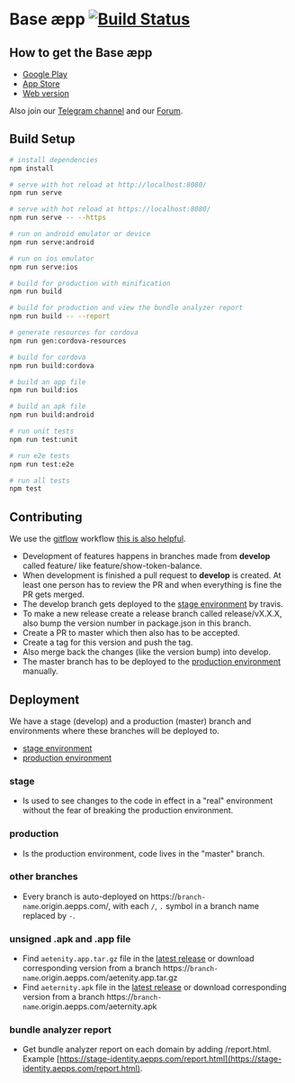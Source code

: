 # Base æpp [![Build Status](https://api.travis-ci.org/aeternity/aepp-base.svg?branch=develop)](https://travis-ci.org/aeternity/aepp-base/branches)

## How to get the Base æpp

* [Google Play](https://play.google.com/store/apps/details?id=com.aeternity.base)
* [App Store](https://apps.apple.com/app/base-æpp-wallet/id1458655724)
* [Web version](https://base.aepps.com/)

Also join our [Telegram channel](https://t.me/aeppbase) and our [Forum](https://forum.aeternity.com/t/base-aepp-wallet-we-would-like-your-feedback/3387).

## Build Setup

```bash
# install dependencies
npm install

# serve with hot reload at http://localhost:8080/
npm run serve

# serve with hot reload at https://localhost:8080/
npm run serve -- --https

# run on android emulator or device
npm run serve:android

# run on ios emulator
npm run serve:ios

# build for production with minification
npm run build

# build for production and view the bundle analyzer report
npm run build -- --report

# generate resources for cordova
npm run gen:cordova-resources

# build for cordova
npm run build:cordova

# build an app file
npm run build:ios

# build an apk file
npm run build:android

# run unit tests
npm run test:unit

# run e2e tests
npm run test:e2e

# run all tests
npm test
```

## Contributing

We use the [gitflow](https://danielkummer.github.io/git-flow-cheatsheet/) workflow [this is also helpful](https://gist.github.com/JamesMGreene/cdd0ac49f90c987e45ac).
* Development of features happens in branches made from **develop** called feature/<the-feature> like feature/show-token-balance.
* When development is finished a pull request to **develop** is created. At least one person has to review the PR and when everything is fine the PR gets merged.
* The develop branch gets deployed to the [stage environment](https://stage-identity.aepps.com) by travis.
* To make a new release create a release branch called release/vX.X.X, also bump the version number in package.json in this branch.
* Create a PR to master which then also has to be accepted.
* Create a tag for this version and push the tag.
* Also merge back the changes (like the version bump) into develop.
* The master branch has to be deployed to the [production environment](https://base.aepps.com/) manually.

## Deployment

We have a stage (develop) and a production (master) branch and environments where these branches will be deployed to.
* [stage environment](https://stage-identity.aepps.com)
* [production environment](https://base.aepps.com/)

### stage
* Is used to see changes to the code in effect in a "real" environment without the fear of breaking the production environment.

### production
* Is the production environment, code lives in the "master" branch.

### other branches
* Every branch is auto-deployed on https://`branch-name`.origin.aepps.com/, with each `/`, `.` symbol in a branch name replaced by `-`.

### unsigned .apk and .app file
* Find `aetenity.app.tar.gz` file in the [latest release](https://github.com/aeternity/aepp-base/releases/latest) or download corresponding
version from a branch https://`branch-name`.origin.aepps.com/aetenity.app.tar.gz
* Find `aeternity.apk` file in the [latest release](https://github.com/aeternity/aepp-base/releases/latest) or download corresponding
version from a branch https://`branch-name`.origin.aepps.com/aeternity.apk

### bundle analyzer report
* Get bundle analyzer report on each domain by adding /report.html. Example [https://stage-identity.aepps.com/report.html](https://stage-identity.aepps.com/report.html).
